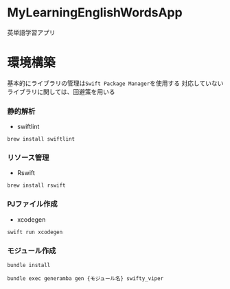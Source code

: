 # MyLearningEnglishWordsApp

英単語学習アプリ

# 環境構築
基本的にライブラリの管理は`Swift Package Manager`を使用する
対応していないライブラリに関しては、回避策を用いる
### 静的解析
- swiftlint
```
brew install swiftlint
```

### リソース管理
- Rswift
```
brew install rswift
```

### PJファイル作成
- xcodegen
```
swift run xcodegen
```

### モジュール作成
```
bundle install
```

```
bundle exec generamba gen {モジュール名} swifty_viper
```
